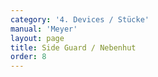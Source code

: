 ```yaml
---
category: '4. Devices / Stücke'
manual: 'Meyer'
layout: page
title: Side Guard / Nebenhut
order: 8
---
```


<link rel="import" href="/bower_components/polymer/polymer.html">
<link rel="import" href="shared-styles.html">

<dom-module id="{{ page.url | split:'/' | last | remove: '.html' }}-element">
  <template>
    <style include="shared-styles">
      :host {
        display: block;

        padding: 10px;
      }
    </style>

    <div class="card">

      <h1>{{ page.title }}</h1>

      <h2>First Device</h2>
      <blockquote><p>From the Close Guard you will fence into the Arc Strike; as you have been struck to an opening when you hold yourself in the right Close Guard, then step springing with your right foot to his left well away from his strike, and strike with crossed hands above and behind his blade to his head, twitch nimbly (where you don’t want to wrench out to your left) above him with crossed hands and hit strongly with the outward flat from below to his left ear; however where he won’t strike, then fence such as you will learn from the Middle Guard following this.</p></blockquote>

    </div>
  </template>

  <script>
    Polymer({
      is: '{{ page.url | split:'/' | last | remove: '.html' }}-element',
    });
  </script>
</dom-module>